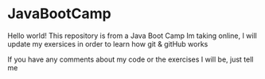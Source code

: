 # JavaBootCamp

Hello world!
This repository is from a Java Boot Camp Im taking online, I will update my exersices in order to learn how git & gitHub works

If you have any comments about my code or the exercises I will be, just tell me
